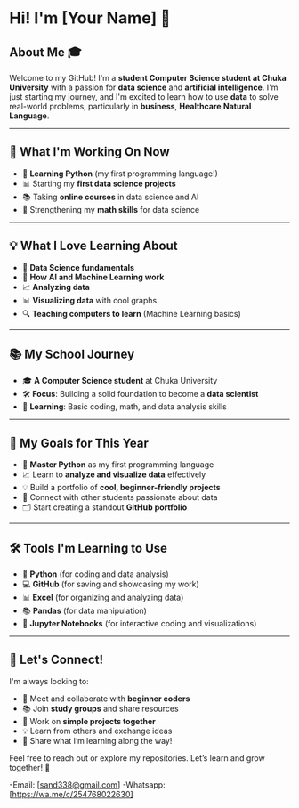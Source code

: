# Hi! I'm [Your Name] 👋  

## About Me 🎓  
Welcome to my GitHub! I'm a **student Computer Science student at Chuka University** with a passion for **data science** and **artificial intelligence**. I'm just starting my journey, and I'm excited to learn how to use **data** to solve real-world problems, particularly in **business**, **Healthcare**,**Natural Language**.  

---

## 🚀 What I'm Working On Now  
- 🌟 **Learning Python** (my first programming language!)  
- 📊 Starting my **first data science projects**  
- 📚 Taking **online courses** in data science and AI  
- 🧮 Strengthening my **math skills** for data science  

---

## 💡 What I Love Learning About  
- 🧠 **Data Science fundamentals**  
- 🤖 **How AI and Machine Learning work**  
- 📈 **Analyzing  data**  
- 📊 **Visualizing data** with cool graphs  
- 🔍 **Teaching computers to learn** (Machine Learning basics)  

---

## 📚 My School Journey  
- 🎓 **A Computer Science student** at Chuka University  
- 🛠️ **Focus**: Building a solid foundation to become a **data scientist**  
- 🧮 **Learning**: Basic coding, math, and data analysis skills  

---

## 🎯 My Goals for This Year  
- 🐍 **Master Python** as my first programming language  
- 📈 Learn to **analyze and visualize data** effectively  
- 💡 Build a portfolio of **cool, beginner-friendly projects**  
- 🤝 Connect with other students passionate about data  
- 🗂️ Start creating a standout **GitHub portfolio**  

---

## 🛠️ Tools I'm Learning to Use  
- 🐍 **Python** (for coding and data analysis)  
- 💻 **GitHub** (for saving and showcasing my work)  
- 📊 **Excel** (for organizing and analyzing data)  
- 📚 **Pandas** (for data manipulation)  
- 📝 **Jupyter Notebooks** (for interactive coding and visualizations)  

---

## 🤝 Let's Connect!  
I'm always looking to:  
- 👋 Meet and collaborate with **beginner coders**  
- 📚 Join **study groups** and share resources  
- 🤝 Work on **simple projects together**  
- 💡 Learn from others and exchange ideas  
- 🌟 Share what I’m learning along the way!  

Feel free to reach out or explore my repositories. Let’s learn and grow together! 🚀  


-Email: [sand338@gmail.com]
-Whatsapp: [https://wa.me/c/254768022630]




